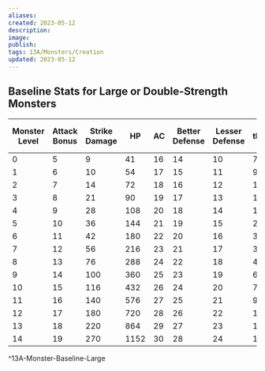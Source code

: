```yaml
---
aliases: 
created: 2023-05-12
description: 
image: 
publish: 
tags: 13A/Monsters/Creation
updated: 2023-05-12
---
```


## Baseline Stats for Large or Double-Strength Monsters

| Monster Level | Attack Bonus | Strike Damage | HP   | AC  | Better Defense | Lesser Defense | Fear threshold (HP) |
| ------------- | ------------ | ------------- | ---- | --- | -------------- | -------------- | ------------------- |
| 0             | 5            | 9             | 41   | 16  | 14             | 10             | 7                   |
| 1             | 6            | 10            | 54   | 17  | 15             | 11             | 9                   |
| 2             | 7            | 14            | 72   | 18  | 16             | 12             | 12                  |
| 3             | 8            | 21            | 90   | 19  | 17             | 13             | 15                  |
| 4             | 9            | 28            | 108  | 20  | 18             | 14             | 18                  |
| 5             | 10           | 36            | 144  | 21  | 19             | 15             | 24                  |
| 6             | 11           | 42            | 180  | 22  | 20             | 16             | 30                  |
| 7             | 12           | 56            | 216  | 23  | 21             | 17             | 36                  |
| 8             | 13           | 76            | 288  | 24  | 22             | 18             | 48                  |
| 9             | 14           | 100           | 360  | 25  | 23             | 19             | 60                  |
| 10            | 15           | 116           | 432  | 26  | 24             | 20             | 72                  |
| 11            | 16           | 140           | 576  | 27  | 25             | 21             | 96                  |
| 12            | 17           | 180           | 720  | 28  | 26             | 22             | 120                 |
| 13            | 18           | 220           | 864  | 29  | 27             | 23             | 144                 |
| 14            | 19           | 270           | 1152 | 30  | 28             | 24             | 192                 |
^13A-Monster-Baseline-Large